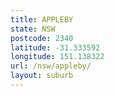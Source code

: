 ```yaml
---
title: APPLEBY
state: NSW
postcode: 2340
latitude: -31.333592
longitude: 151.138322
url: /nsw/appleby/
layout: suburb
---
```

